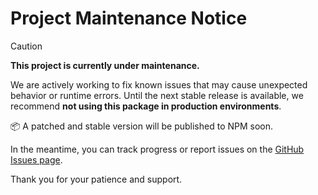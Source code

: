 # Project Maintenance Notice

> [!CAUTION]
> **This project is currently under maintenance.**
>
> We are actively working to fix known issues that may cause unexpected behavior or runtime errors.
> Until the next stable release is available, we recommend **not using this package in production environments**.
>
> 📦 A patched and stable version will be published to NPM soon.
>
> In the meantime, you can track progress or report issues on the [GitHub Issues page](https://github.com/nzingx/eclipse-veil-license/issues).
>
> Thank you for your patience and support.
